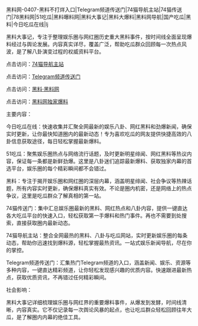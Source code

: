 #
黑料网-0407-黑料不打烊入口|Telegram频道传送门|74猫导航主站|74猫传送门|78黑料网|51吃瓜|黑料曝料网|黑料大事记|黑料大爆料|黑料网导航|国产吃瓜|黑料|今日吃瓜在线|lj

黑料大事记，专注于整理娱乐圈与网红圈历史重大黑料事件，按时间线全面呈现爆料经过与舆论发展。内容真实详尽，覆盖广泛，帮助吃瓜群众回顾每一次热点风波，是了解八卦演变过程的权威资料平台。


点击访问：<a href="https://74mao.com/">74猫导航主站</a>

点击访问：<a href="https://74mao.com/">Telegram频道传送门</a>

点击访问：<a href="https://qfwfg.pages.dev/">黑料·黑料网</a>

点击访问：<a href="https://gbs-3wd.pages.dev/">黑料网独家爆料</a>


主要内容：

今日吃瓜在线：快速收集并汇聚全网最新的娱乐八卦、网红黑料和劲爆新闻，确保实时更新，让你最快知道圈内的最新动态！专为喜欢吃瓜的网友提供快捷高效的八卦信息获取途径，每日轻松掌握最新爆料。

51吃瓜：聚焦娱乐圈热点与网络流行话题，及时更新明星绯闻、网红黑料等热议内容，保证每一条都是新鲜劲爆。这里是八卦迷们追踪最新爆料、获取独家内幕的首选平台，娱乐圈的每个精彩瞬间都不会错过。

黑料：专注于揭开娱乐圈和网红圈的深层内幕，涵盖明星绯闻、社会争议等热辣话题，所有内容实时更新，确保爆料真实有效。不论是圈内机密，还是网络上的热点争议，这里是吃瓜群众了解真相的第一站。

74猫传送门：集中汇总娱乐圈最新的黑料、网红热点和八卦内容，提供一键直达各大吃瓜平台的快速入口，轻松获取第一手爆料和热门事件。再也不需要到处搜索，直接获取圈内最新动态。

74猫导航主站：整合全网最热的黑料、八卦与吃瓜网站，实时更新娱乐圈的每条动态，帮助你迅速找到爆料源，轻松掌握最热资讯。一站式娱乐新闻导航，尽在你的掌控。

Telegram频道传送门：汇集热门Telegram频道的入口，涵盖新闻、娱乐、资源等多种内容，一键直达精彩频道，让你轻松发现感兴趣的优质内容。快速跟进最新热点，获取优质资讯，不再错过任何精彩瞬间。

社会影响：

黑料大事记详细梳理娱乐圈与网红界的重要爆料事件，从爆发到发酵，时间线清晰，内容真实。它不仅记录每一次舆论风暴的起点，也让吃瓜群众轻松回顾往年大瓜，是了解圈内内幕的绝佳工具。

<span style="display:none;">[Canonical link](https://github.com/Nguquadi555/849615 ）</span>
